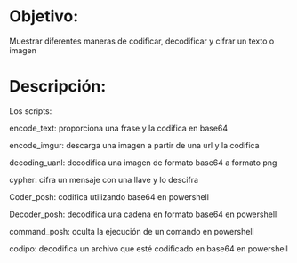 # Objetivo:
Muestrar diferentes maneras de codificar, decodificar y cifrar un texto o imagen

# Descripción:
Los scripts:

encode_text: proporciona una frase y la codifica en base64

encode_imgur: descarga una imagen a partir de una url y la codifica

decoding_uanl: decodifica una imagen de formato base64 a formato png

cypher: cifra un mensaje con una llave y lo descifra

Coder_posh: codifica utilizando base64 en powershell

Decoder_posh: decodifica una cadena en formato base64 en powershell

command_posh: oculta la ejecución de un comando en powershell

codipo: decodifica un archivo que esté codificado en base64 en powershell
